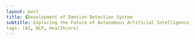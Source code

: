 ```yaml
---
layout: post
title: {Development of Emotion Detection System
subtitle: Exploring the Future of Autonomous Artificial Intelligence
tags: [AI, NLP, Healthcare]
---
```

